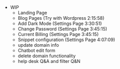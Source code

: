 * WIP
  * Landing Page
  * Blog Pages (Try with Wordpress 2:15:58)
  * Add Dark Mode (Settings Page 3:30:51)
  * Change Password (Settings Page 3:45:15)
  * Current Billing (Settings Page 3:45:15)
  * Snippet configuration (Settings Page 4:07:09)
  * update domain info
  * Chatbot edit form
  * delete domain functionality
  * help desk Q&A and filter Q&N